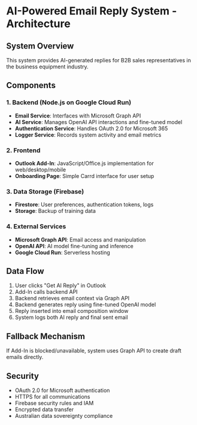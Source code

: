 # AI-Powered Email Reply System - Architecture

## System Overview
This system provides AI-generated replies for B2B sales representatives in the business equipment industry.

## Components

### 1. Backend (Node.js on Google Cloud Run)
- **Email Service**: Interfaces with Microsoft Graph API
- **AI Service**: Manages OpenAI API interactions and fine-tuned model
- **Authentication Service**: Handles OAuth 2.0 for Microsoft 365
- **Logger Service**: Records system activity and email metrics

### 2. Frontend
- **Outlook Add-In**: JavaScript/Office.js implementation for web/desktop/mobile
- **Onboarding Page**: Simple Carrd interface for user setup

### 3. Data Storage (Firebase)
- **Firestore**: User preferences, authentication tokens, logs
- **Storage**: Backup of training data

### 4. External Services
- **Microsoft Graph API**: Email access and manipulation
- **OpenAI API**: AI model fine-tuning and inference
- **Google Cloud Run**: Serverless hosting

## Data Flow
1. User clicks "Get AI Reply" in Outlook
2. Add-In calls backend API
3. Backend retrieves email context via Graph API
4. Backend generates reply using fine-tuned OpenAI model
5. Reply inserted into email composition window
6. System logs both AI reply and final sent email

## Fallback Mechanism
If Add-In is blocked/unavailable, system uses Graph API to create draft emails directly.

## Security
- OAuth 2.0 for Microsoft authentication
- HTTPS for all communications
- Firebase security rules and IAM
- Encrypted data transfer
- Australian data sovereignty compliance